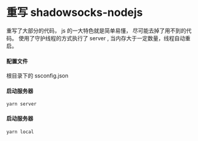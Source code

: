 # 重写 shadowsocks-nodejs

重写了大部分的代码， js 的一大特色就是简单易懂， 尽可能去掉了用不到的代码。 
使用了守护线程的方式执行了 server , 当内存大于一定数量，线程自动重启。
#### 配置文件
根目录下的 ssconfig.json

#### 启动服务器
```shell
yarn server
```

#### 启动服务器
```shell
yarn local
```
